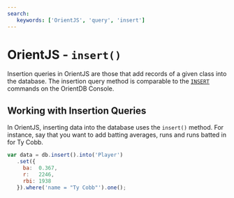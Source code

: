 ```yaml
---
search:
   keywords: ['OrientJS', 'query', 'insert']
---
```


# OrientJS - `insert()`

Insertion queries in OrientJS are those that add records of a given class into the database.  The insertion query method is comparable to the [`INSERT`](SQL-Insert.md) commands on the OrientDB Console.

## Working with Insertion Queries

In OrientJS, inserting data into the database uses the `insert()` method.  For instance, say that you want to add batting averages, runs and runs batted in for Ty Cobb.


```js
var data = db.insert().into('Player')
   .set({
     ba:  0.367,
     r:   2246,
     rbi: 1938
   }).where('name = "Ty Cobb"').one();
```
